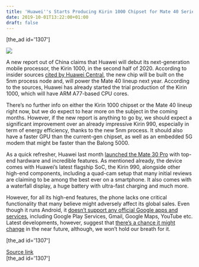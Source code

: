 ```yaml
---
title: 'Huawei''s Starts Producing Kirin 1000 Chipset for Mate 40 Series: Report'
date: 2019-10-01T13:22:00+01:00
draft: false
---
```


\[the\_ad id='1307'\]  
  

  
![](https://beebom.com/wp-content/uploads/2019/05/tsmc-kirin-985-apple-a13-chip-production.jpg)

A new report out of China claims that Huawei will debut its next-generation mobile processor, the Kirin 1000, in the second half of 2020. According to insider sources [cited by Huawei Central](https://www.huaweicentral.com/huawei-to-produce-kirin-1000-with-5nm-process-first-to-be-used-in-mate-40-series/), the new chip will be built on the 5nm process node and, will power the Mate 40 lineup next year. According to the sources, Huawei has already started the trial production of the Kirin 1000, which will have ARM A77-based CPU cores.  

There’s no further info on either the Kirin 1000 chipset or the Mate 40 lineup right now, but we do expect to hear more on the subject in the coming months. However, if the new report is anything to go by, we should expect a significant improvement over an already impressive Kirin 990, especially in term of energy efficiency, thanks to the new 5nm process. It should also have a faster GPU than the current-gen chipset, as well as an embedded 5G modem that might be faster than the Balong 5000.  

As a quick refresher, Huawei last month [launched the Mate 30 Pro](https://beebom.com/huawei-mate-30-pro-launched-price-specs/) with top-end hardware and incredible features. As mentioned already, the device comes with Huawei’s latest flagship SoC, the Kirin 990, alongside other high-end components, including a quad-cam setup that many initial reviews are claiming to be among the best ever on a smartphone. It also comes with a waterfall display, a huge battery with ultra-fast charging and much more.  

However, for all its high-end features, the phone lacks one critical functionality that many believe might adversely affect its global sales. Even though it runs Android, it [doesn’t support any official Google apps and services](https://beebom.com/mate-30-pro-no-sideloading-google-apps/), including Google Play Services, Gmail, Google Maps, YouTube etc. Latest developments, however, suggest that [there’s a chance it might change](https://beebom.com/qualcomm-resumes-business-huawei-following-exemption-us-govt/) in the near future, although, we won’t hold our breath for it.  

  
\[the\_ad id='1307'\]  
  
[Source link](https://beebom.com/huawei-kirin-1000-mate-40/)  
\[the\_ad id='1307'\]